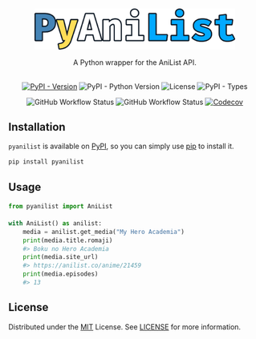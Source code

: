 <br/>
<p align="center">
  <a href="https://github.com/Ravencentric/pyanilist">
    <img src="https://raw.githubusercontent.com/Ravencentric/pyanilist/main/docs/assets/logo.png" alt="Logo" width="400">
  </a>
  <p align="center">
    A Python wrapper for the AniList API.
    <br/>
    <br/>
  </p>
</p>

<p align="center">
<a href="https://pypi.org/project/pyanilist/"><img src="https://img.shields.io/pypi/v/pyanilist" alt="PyPI - Version" ></a>
<img src="https://img.shields.io/pypi/pyversions/pyanilist" alt="PyPI - Python Version">
<img src="https://img.shields.io/github/license/Ravencentric/pyanilist" alt="License">
<img src="https://img.shields.io/pypi/types/pyanilist" alt="PyPI - Types" >
</p>

<p align="center">
<img src="https://img.shields.io/github/actions/workflow/status/Ravencentric/pyanilist/release.yml?" alt="GitHub Workflow Status">
<img src="https://img.shields.io/github/actions/workflow/status/ravencentric/pyanilist/tests.yml?label=tests" alt="GitHub Workflow Status">
<a href="https://codecov.io/gh/Ravencentric/pyanilist"><img src="https://codecov.io/gh/Ravencentric/pyanilist/graph/badge.svg?token=B45ODO7TEY" alt="Codecov"></a>
</p>


## Installation

`pyanilist` is available on [PyPI](https://pypi.org/project/pyanilist/), so you can simply use [pip](https://github.com/pypa/pip) to install it.

```sh
pip install pyanilist
```

## Usage

```py
from pyanilist import AniList

with AniList() as anilist:
    media = anilist.get_media("My Hero Academia")
    print(media.title.romaji)
    #> Boku no Hero Academia
    print(media.site_url)
    #> https://anilist.co/anime/21459
    print(media.episodes)
    #> 13
```

## License

Distributed under the [MIT](https://choosealicense.com/licenses/mit/) License. See [LICENSE](https://github.com/Ravencentric/pyanilist/blob/main/LICENSE) for more information.
